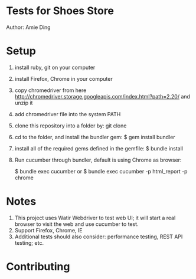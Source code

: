 # Tests for Shoes Store

Author: Amie Ding

# Setup
1. install ruby, git on your computer
2. install Firefox, Chrome in your computer
3. copy chromedriver from here http://chromedriver.storage.googleapis.com/index.html?path=2.20/ and unzip it
4. add chromedriver file into the system PATH
4. clone this repository into a folder by: git clone 
5. cd to the folder, and install the bundler gem:
    $ gem install bundler
6. install all of the required gems defined in the gemfile:
    $ bundle install
7. Run cucumber through bundler, default is using Chrome as browser:

    $ bundle exec cucumber
    or
    $ bundle exec cucumber -p html_report -p chrome

# Notes
1. This project uses Watir Webdriver to test web UI; it will start a real browser to visit the web and use cucumber to test.
2. Support Firefox, Chrome, IE
3. Additional tests should also consider: performance testing, REST API testing; etc.

# Contributing

